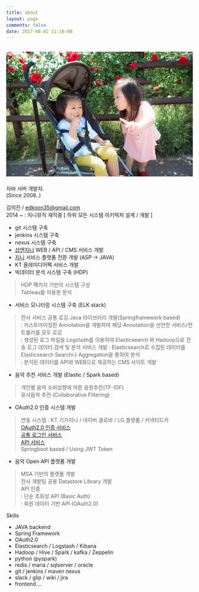 ```yaml
---
title: about
layout: page
comments: false
date: 2017-08-02 11:16:08
---
```

![daughters](profile.jpg)
---
자바 서버 개발자.   
(Since 2008..)

김의진 / edkoon35@gmail.com   
2014 ~ : 지니뮤직 재직중
  [ 하위 모든 시스템 아키텍처 설계 / 개발 ]
 - git 시스템 구축
 - jenkins 시스템 구축
 - nexus 시스템 구축
 - [샵엔지니](http://shop.genie.co.kr) WEB / API / CMS 서비스 개발
 - [지니](http://www.genie.co.kr) 서비스 플랫폼 전환 개발 (ASP -> JAVA)
 - KT 올레미디어팩 서비스 개발
 - 빅데이터 분석 시스템 구축 (HDP)
  > HDP 팩키지 기반의 시스템 구성   
  > Tableau를 이용한 분석
 - 서비스 모니터링 시스템 구축 (ELK stack)
  > 전사 서비스 공통 로깅 Java 라이브러리 개발(Springframework based)   
    : 커스트마이징한 Annotation을 개발하여 해당 Annotation을 선언한 서비스/컨트롤러를 모두 로깅   
    : 생성된 로그 파일을 Logstash를 이용하여 Elasticsearch 와 Hadoop으로 전송
  > 로그 데이터 검색 및 분석 서비스 개발
    : Elasticsearch로 수집된 데이터를 Elasticsearch Search나 Aggregation을 통하여 분석   
    : 분석된 데이터를 API와 WEB으로 제공하는 CMS 사이트 개발   
 - 음악 추천 서비스 개발 (Elastic / Spark based)
  > 개인별 음악 소비성향에 따른 음원추천(TF-IDF)   
  > 유사음악 추천 (Collaborative Filtering)
 - OAuth2.0 인증 시스템 개발
  > 연동 시스템 : KT 기가지니 / 네이버 클로바 / LG 플랫폼 / 커넥티드카   
  > [OAuth2.0 인증 서비스](https://auth.genie.co.kr/oauth/authorize)   
  > [공통 로그인 서비스](https://accounts.genie.co.kr)   
  > [API 서비스](https://apis.genie.co.kr)   
  > Springboot based / Using JWT Token
 - 음악 Open API 플랫폼 개발
  > MSA 기반의 플랫폼 개발   
  > 전사 개발팀 공용 Datastore Library 개발   
  > API 인증   
   : 단순 조회성 API (Basic Auth)   
   : 회원 데이터 기반 API (OAuth2.0)


Skills
- JAVA backend
- Spring Framework
- OAuth2.0
- Elasticsearch / Logstash / Kibana
- Hadoop / Hive / Spark / kafka / Zeppelin
- python (pyspark)
- redis / maria / sqlserver / oracle
- git / jenkins / maven nexus
- slack / glip / wiki / jira
- frontend....
